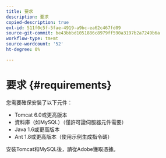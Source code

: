```yaml
---
title: 要求
description: 要求
copied-description: true
exl-id: 511f0c5f-5fae-4919-a9bc-ea62c467fd09
source-git-commit: be43bbbd1051886c8979ff590a3197b2a7249b6a
workflow-type: tm+mt
source-wordcount: '52'
ht-degree: 0%

---
```


# 要求 {#requirements}

您需要確保安裝了以下元件：

* Tomcat 6.0或更高版本
* 資料庫（如MySQL）（僅許可證伺服器元件需要）
* Java 1.6或更高版本
* Ant 1.8或更高版本（使用示例生成指令碼）

安裝Tomcat和MySQL後，請從Adobe獲取憑據。
